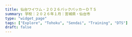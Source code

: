 ```yaml
---
title: 仙台ワイワム・２０２６バックパッカーＤＴＳ
summary: 学校｜２０２６年１月｜宮城県・仙台市
type: "widget_page"
tags: ["Explore", "Tohoku", "Sendai", "Training", "DTS"]
draft: false
---
```

